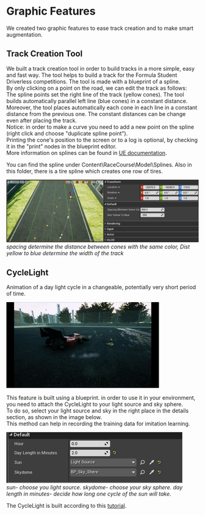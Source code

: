 # Graphic Features  

We created two graphic features to ease track creation and to make smart augmentation.  

## Track Creation Tool  

We built a track creation tool in order to build tracks in a more simple, easy and fast
way. The tool helps to build a track for the Formula Student Driverless competitions. The tool is made with a blueprint of a spline.  
By only clicking on a point on the road, we can edit the track as follows:  
The spline points set the right line of the track (yellow cones). The tool builds automatically parallel left line (blue cones) in a constant distance. Moreover, the tool places automatically each cone in each line in a constant distance from the previous one. The constant distances can be change even after placing the track.  
Notice: in order to make a curve you need to add a new point on the spline (right click and choose "duplicate spline point").  
Printing the cone's position to the screen or to a log is optional, by checking it in the "print" nodes in the blueprint editor.  
More information on splines can be found in [UE documentation](https://docs.unrealengine.com/en-us/Engine/BlueprintSplines).  

You can find the spline under Content\RaceCourse\Model\Splines. Also in this folder, there is a tire spline which creates one row of tires.  

![spline_cones](docs/images/spline_cones.png)  
*spacing determine the distance between cones with the same color, Dist yellow to blue determine the width of the track*

## CycleLight  

Animation of a day light cycle in a changeable, potentially very short period of time.  

![cycleLight](docs/images/cycleLight.gif)  

This feature is built using a blueprint. in order to use it in your environment, you need to attach the CycleLight to your light source and sky sphere.  
To do so, select your light source and sky in the right place in the details section, as shown in the image below.  
This method can help in recording the training data for imitation learning.  

![cycleLight](docs/images/cycleLight_details.PNG)  
*sun- choose you light source. skydome- choose your sky sphere. day length in minutes- decide how long one cycle of the sun will take.* 

The CycleLight is built according to this [tutorial](https://www.youtube.com/watch?v=r94AEtPc9zQ).  

